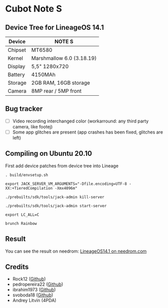 Cubot Note S
===========
Device Tree for LineageOS 14.1
------------------

| Device | NOTE S |
| ------ | ------ |
| Chipset | MT6580 |
| Kernel |  Marshmallow 6.0 (3.18.19) |
| Display | 5,5" 1280x720 |
| Battery | 4150MAh |
| Storage |2GB RAM, 16GB storage |
| Camera | 8MP rear / 5MP front |

Bug	tracker
---------------
- [ ] Video recording interchanged color (workarround: any third party camera, like footej)
- [ ] Some app glitches are present (app crashes has been fixed, glitches are left)

Compiling on Ubuntu 20.10
---------------
First add device patches from device tree into Lineage
```
. build/envsetup.sh 

export JACK_SERVER_VM_ARGUMENTS="-Dfile.encoding=UTF-8 -XX:+TieredCompilation -Xmx4096m"

./prebuilts/sdk/tools/jack-admin kill-server

./prebuilts/sdk/tools/jack-admin start-server

export LC_ALL=C

brunch Rainbow
```

Result
---------------
You can see the result on needrom: [LineageOS14.1 on needrom.com](https://www.needrom.com/download/n-lineageos-14-1)

Credits
---------------
* Rock12 ([Github](https://github.com/rock12))
* pedropereira22 ([Github](https://github.com/pedropereira22))
* ibrahim1973 ([Github](https://github.com/ibrahim1973))
* svoboda18 ([Github](https://github.com/svoboda18))
* Andrey Litvin (4PDA)
